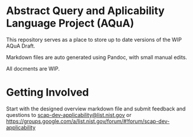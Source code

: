 # Abstract Query and Aplicability Language Project (AQuA)
This repository serves as a place to store up to date versions of the WIP AQuA Draft.  

Markdown files are auto generated using Pandoc, with small manual edits.  

All docments are WIP.

# Getting Involved  
Start with the designed overview markdown file and submit feedback and questions to scap-dev-applicability@list.nist.gov or https://groups.google.com/a/list.nist.gov/forum/#!forum/scap-dev-applicability
